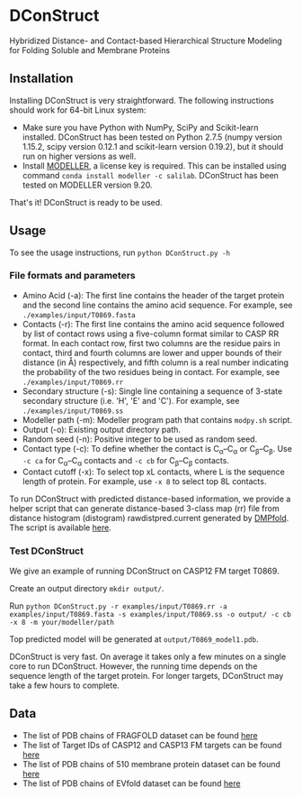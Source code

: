 # DConStruct

Hybridized Distance- and Contact-based Hierarchical Structure Modeling for Folding Soluble and Membrane Proteins

## Installation

Installing DConStruct is very straightforward. The following instructions should work for 64-bit Linux system:

- Make sure you have Python with NumPy, SciPy and Scikit-learn installed. DConStruct has been tested on Python 2.7.5 (numpy version 1.15.2, scipy version 0.12.1 and scikit-learn version 0.19.2), but it should run on higher versions as well.
- Install [MODELLER](https://salilab.org/modeller), a license key is required. This can be installed using command `conda install modeller -c salilab`. DConStruct has been tested on MODELLER version 9.20.

That's it! DConStruct is ready to be used.

## Usage

To see the usage instructions, run `python DConStruct.py -h`

### File formats and parameters
 
- Amino Acid (-a): The first line contains the header of the target protein and the second line contains the amino acid sequence. For example, see `./examples/input/T0869.fasta`
- Contacts (-r): The first line contains the amino acid sequence followed by list of contact rows using a five-column format similar to CASP RR format. In each contact row, first two columns are the residue pairs in contact, third and fourth columns are lower and upper bounds of their distance (in Å) respectively, and fifth column is a real number indicating the probability of the two residues being in contact. For example, see `./examples/input/T0869.rr`
- Secondary structure (-s): Single line containing a sequence of 3-state secondary structure (i.e. 'H', 'E' and 'C'). For example, see `./examples/input/T0869.ss`
- Modeller path (-m): Modeller program path that contains `modpy.sh` script.
- Output (-o): Existing output directory path.
- Random seed (-n): Positive integer to be used as random seed.
- Contact type (-c): To define whether the contact is C<sub>α</sub>–C<sub>α</sub> or C<sub>β</sub>–C<sub>β</sub>. Use `-c ca` for C<sub>α</sub>–C<sub>α</sub> contacts and `-c cb` for C<sub>β</sub>–C<sub>β</sub> contacts.
- Contact cutoff (-x): To select top xL contacts, where L is the sequence length of protein. For example, use `-x 8` to select top 8L contacts.


To run DConStruct with predicted distance-based information, we provide a helper script that can generate distance-based 3-class map (rr) file from distance histogram (distogram) rawdistpred.current generated by [DMPfold](https://github.com/psipred/DMPfold). The script is available [here](scripts/dmp2rr.py).

### Test DConStruct

We give an example of running DConStruct on CASP12 FM target T0869.

Create an output directory `mkdir output/`. 

Run `python DConStruct.py -r examples/input/T0869.rr -a examples/input/T0869.fasta -s examples/input/T0869.ss -o output/ -c cb -x 8 -m your/modeller/path`

Top predicted model will be generated at `output/T0869_model1.pdb`.

DConStruct is very fast. On average it takes only a few minutes on a single core to run DConStruct. However, the running time depends on the sequence length of the target protein. For longer targets, DConStruct may take a few hours to complete.

## Data

- The list of PDB chains of FRAGFOLD dataset can be found [here](data/FRAGFOLD_150.txt) 
- The list of Target IDs of CASP12 and CASP13 FM targets can be found [here](data/CASP12_13_FM.txt) 
- The list of PDB chains of 510 membrane protein dataset can be found [here](data/Membrane_510.txt) 
- The list of PDB chains of EVfold dataset can be found [here](data/EVfold_15.txt) 
